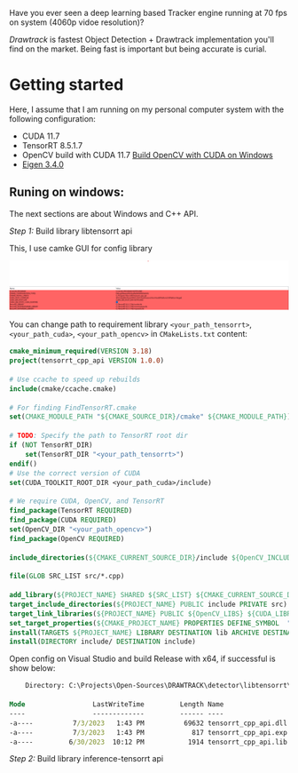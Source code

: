 Have you ever seen a deep learning based Tracker engine running at 70 fps on system (4060p vidoe resolution)?

*Drawtrack* is fastest Object Detection + Drawtrack implementation you'll find on the market. Being fast is important but being accurate is curial.

# Getting started

Here, I assume that I am running on my personal computer system with the following configuration:
- CUDA 11.7 
- TensorRT 8.5.1.7
- OpenCV build with CUDA 11.7 [Build OpenCV with CUDA on Windows](https://www.jamesbowley.co.uk/qmd/opencv_cuda_python_windows.html)
- [Eigen 3.4.0](https://gitlab.com/libeigen/eigen/-/releases/3.4.0) 

## Runing on windows:
The next sections are about Windows and C++ API.

*Step 1:* Build library libtensorrt api

This, I use camke GUI for config library

![image](doc/libtensorrt.png)

You can change path to requirement library `<your_path_tensorrt>`, `<your_path_cuda>`, `<your_path_opencv>` in `CMakeLists.txt` content:
```cmake
cmake_minimum_required(VERSION 3.18)
project(tensorrt_cpp_api VERSION 1.0.0)

# Use ccache to speed up rebuilds
include(cmake/ccache.cmake)

# For finding FindTensorRT.cmake
set(CMAKE_MODULE_PATH "${CMAKE_SOURCE_DIR}/cmake" ${CMAKE_MODULE_PATH})

# TODO: Specify the path to TensorRT root dir
if (NOT TensorRT_DIR)
    set(TensorRT_DIR "<your_path_tensorrt>")
endif()
# Use the correct version of CUDA
set(CUDA_TOOLKIT_ROOT_DIR <your_path_cuda>/include)

# We require CUDA, OpenCV, and TensorRT
find_package(TensorRT REQUIRED)
find_package(CUDA REQUIRED)
set(OpenCV_DIR "<your_path_opencv>")
find_package(OpenCV REQUIRED)

include_directories(${CMAKE_CURRENT_SOURCE_DIR}/include ${OpenCV_INCLUDE_DIRS} ${CUDA_INCLUDE_DIRS} ${TensorRT_INCLUDE_DIRS})

file(GLOB SRC_LIST src/*.cpp)

add_library(${PROJECT_NAME} SHARED ${SRC_LIST} ${CMAKE_CURRENT_SOURCE_DIR}/include/*.h)
target_include_directories(${PROJECT_NAME} PUBLIC include PRIVATE src)
target_link_libraries(${PROJECT_NAME} PUBLIC ${OpenCV_LIBS} ${CUDA_LIBRARIES} ${CMAKE_THREAD_LIBS_INIT} ${TensorRT_LIBRARIES})
set_target_properties(${CMAKE_PROJECT_NAME} PROPERTIES DEFINE_SYMBOL  "COMPILING_DLL" )
install(TARGETS ${PROJECT_NAME} LIBRARY DESTINATION lib ARCHIVE DESTINATION lib)
install(DIRECTORY include/ DESTINATION include)
```

Open config on Visual Studio and build Release with x64, if successful is show below:

```cmd
    Directory: C:\Projects\Open-Sources\DRAWTRACK\detector\libtensorrt\build\Release

Mode                 LastWriteTime         Length Name
----                 -------------         ------ ----
-a----          7/3/2023   1:43 PM          69632 tensorrt_cpp_api.dll
-a----          7/3/2023   1:43 PM            817 tensorrt_cpp_api.exp
-a----         6/30/2023  10:12 PM           1914 tensorrt_cpp_api.lib
```

*Step 2:* Build library inference-tensorrt api

